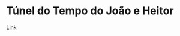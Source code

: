 # Túnel do Tempo do João e Heitor
[Link](https://heitormaverick.github.io/ffstopmotion/ "https://heitormaverick.github.io/ffstopmotion/")
